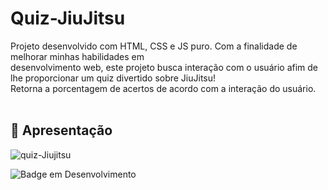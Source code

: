 # Quiz-JiuJitsu

Projeto desenvolvido com HTML, CSS e JS puro. Com a finalidade de melhorar minhas habilidades em </br>
desenvolvimento web, este projeto busca interação com o usuário afim de lhe proporcionar um quiz divertido sobre JiuJitsu!
<br>
Retorna a porcentagem de acertos de acordo com a interação do usuário.
</br></br>
## :hammer: Apresentação
![quiz-Jiujitsu](https://user-images.githubusercontent.com/95131108/193509614-cfd5754f-ead6-4b54-bdfe-76d6dd6da107.png)

![Badge em Desenvolvimento](http://img.shields.io/static/v1?label=STATUS&message=EM%20DESENVOLVIMENTO&color=GREEN&style=for-the-badge)

